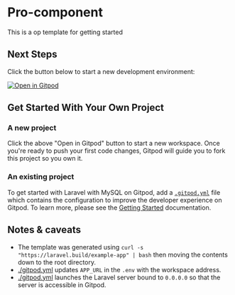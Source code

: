 # Pro-component
This is a op template for getting started

## Next Steps

Click the button below to start a new development environment:

[![Open in Gitpod](https://gitpod.io/button/open-in-gitpod.svg)](https://gitpod.io/#github.com/Harry1o1/Pro-Component.git)

## Get Started With Your Own Project

### A new project

Click the above "Open in Gitpod" button to start a new workspace. Once you're ready to push your first code changes, Gitpod will guide you to fork this project so you own it.

### An existing project

To get started with Laravel with MySQL on Gitpod, add a [`.gitpod.yml`](./.gitpod.yml) file which contains the configuration to improve the developer experience on Gitpod. To learn more, please see the [Getting Started](https://www.gitpod.io/docs/getting-started) documentation.

## Notes & caveats

* The template was generated using `curl -s "https://laravel.build/example-app" | bash` then moving the contents down to the root directory.
* [./gitpod.yml](./.gitpod.yml) updates `APP_URL` in the `.env` with the workspace address.
* [./gitpod.yml](./.gitpod.yml) launches the Laravel server bound to `0.0.0.0` so that the server is accessible in Gitpod. 
